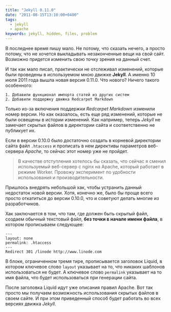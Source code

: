 ```yaml
---
title: "Jekyll 0.11.0"
date: "2011-08-15T13:10:00+0400"
tags:
  - jekyll
  - apache
keywords: jekyll, hidden, files, problem
---
```

В последнее время пишу мало. Не потому, что сказать нечего, а просто потому, что не хочется выкладывать незаконченные вещи на свой сайт. Возможно придется изменить свою точку зрения на данный счет.

И так как мало писал, практически не отслеживал изменений, которые были проведены в используемом мною движке **Jekyll**. А именно 10 июля 2011 года вышла новая версия 0.11.0. Что нового? Ничего такого особенного:

    1. Добавили функционал импорта статей из других систем
    2. Добавили поддержку движка Redcarpet Markdown

Только из-за включения поддержки *Redcarpet Markdown* изменили номер версии. Но как оказалось, есть еще ряд изменений, которые не были освещены в истории изменений. Как например, теперь *Jekyll* не замечает скрытых файлов в директории сайта и соответственно не публикует их.

Если в версии 0.10.0 было достаточно создать в корневой директории сайта файл `.htaccess` и прописать в нем директивы параметров веб-сервера *Apache*, то сейчас этот номер уже не пройдет.

>В качестве отступления хотелось бы сказать, что сейчас я сменил используемый веб-сервер
>с nginx на Apache, который работает в режиме Worker. Провожу эксперимент по удобности
>использования и производительности.

Пришлось внедрять небольшой хак, чтобы устранить данный недостаток новой версии. Хотя, конечно же, было бы проще всего просто откатиться до версии 0.10.0, что и советуют делать многие из разработчиков.

Хак заключается в том, что там, где должен быть скрытый файл, создаем обычный текстовый файл, **без точки в начале имени файла**, в котором прописываем следующее:

    ---
    layout: none
    permalink: .htaccess
    ---
    Redirect 301 /linode http://www.linode.com

В блоке, ограниченном тремя тире, прописывается заголовок Liquid, в котором ключевое слово `layout` указывает на то, что никаких шаблонов использоваться не будет. А ключевое слово `permalink` указывает на то имя файла, что будет использоваться при генерации сайта.

После заголовка Liquid идут уже описания правил Apache. Вот так просто мы получаем возможность использования скрытых файлов в своем сайте. И при этом приведенный способ будет работать во всех версиях движка *Jekyll*.

